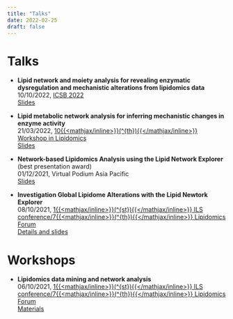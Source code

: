 ```yaml
---
title: "Talks"
date: 2022-02-25
draft: false
---
```


# Talks
* __Lipid network and moiety analysis for revealing enzymatic dysregulation and mechanistic alterations from lipidomics data__\
	10/10/2022, [ICSB 2022](https://easychair.org/smart-program/ICSB2022/2022-10-10.html)\
	[Slides](/talks/LINEX_ICSB22.pdf)

* __Lipid metabolic network analysis for inferring mechanistic changes in enzyme activity__\
	21/03/2022, [10{{<mathjax/inline>}}\(^{th}\){{</mathjax/inline>}} Workshop in Lipidomics](http://www.cesam.ua.pt/files/FOODLIPIDOMICS2.pdf)\
	[Slides](/talks/LINEX_FoodLipidomicsAveiro.pdf)


<!-- line breaks require double trailing space !-->
* __Network-based Lipidomics Analysis using the Lipid Network Explorer__ (best presentation award)\
	01/12/2021, Virtual Podium Asia Pacific\
	[Slides](https://docs.google.com/presentation/d/1HZsBA1jRg4-gxg0PMUwjOLBoirgjb9Lqjtr_1TUEAJM/edit?usp=sharing)

*  __Investigation Global Lipidome Alterations with the Lipid Newtork Explorer__\
	08/10/2021, [1{{<mathjax/inline>}}\(^{st}\){{</mathjax/inline>}} ILS conference/7{{<mathjax/inline>}}\(^{th}\){{</mathjax/inline>}} Lipidomics Forum](https://ils2021.org/program#ils-friday)\
	[Details and slides](https://exbio.wzw.tum.de/ils2021/)

# Workshops
*  __Lipidomics data mining and network analysis__\
	06/10/2021, [1{{<mathjax/inline>}}\(^{st}\){{</mathjax/inline>}} ILS conference/7{{<mathjax/inline>}}\(^{th}\){{</mathjax/inline>}} Lipidomics Forum](https://ils2021.org/workshops)\
	[Materials](https://exbio.wzw.tum.de/ils2021/)

